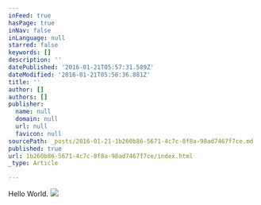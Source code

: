 ```yaml
---
inFeed: true
hasPage: true
inNav: false
inLanguage: null
starred: false
keywords: []
description: ''
datePublished: '2016-01-21T05:57:31.589Z'
dateModified: '2016-01-21T05:56:36.881Z'
title: ''
author: []
authors: []
publisher:
  name: null
  domain: null
  url: null
  favicon: null
sourcePath: _posts/2016-01-21-1b260b86-5671-4c7c-8f8a-98ad7467f7ce.md
published: true
url: 1b260b86-5671-4c7c-8f8a-98ad7467f7ce/index.html
_type: Article

---
```

Hello World.
![](https://the-grid-user-content.s3-us-west-2.amazonaws.com/fed5cc96-1ad8-4b17-83b3-c66af57f9cd4.jpg)